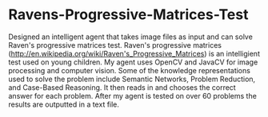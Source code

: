 # Ravens-Progressive-Matrices-Test
Designed an intelligent agent that takes image files as input and can solve Raven's progressive matrices test. Raven's progressive
matrices (http://en.wikipedia.org/wiki/Raven's_Progressive_Matrices) is an intelligient test used on young children. My agent uses
OpenCV and JavaCV for image processing and computer vision. Some of the knowledge representations used to solve the problem include
Semantic Networks, Problem Reduction, and Case-Based Reasoning. It then reads in and chooses the correct answer for each problem. After
my agent is tested on over 60 problems the results are outputted in a text file. 
